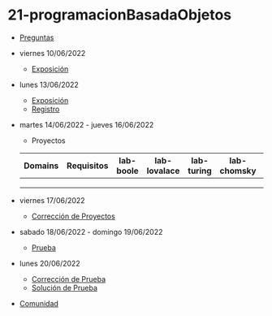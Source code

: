 # 21-programacionBasadaObjetos

- [Preguntas](https://escuela.it/cursos/curso-recurrencia-desarrollo-software/clase/patron)
- viernes 10/06/2022
  - [Exposición](https://escuela.it/cursos/curso-recurrencia-desarrollo-software/clase/patron)
- lunes 13/06/2022
  - [Exposición](https://escuela.it/cursos/curso-recurrencia-desarrollo-software/clase/patron)
  - [Registro](https://forms.gle/pA2QvsW32P4KtTD77)
- martes 14/06/2022 - jueves 16/06/2022
  - Proyectos
  
  |Domains|Requisitos|lab-boole|lab-lovalace|lab-turing|lab-chomsky|lab-bernersLee|
  |-------|----------|---------|------------|----------|-----------|--------------|
  |       |          |         |            |          |           |              |
  |       |          |         |            |          |           |              |
  |       |          |         |            |          |           |              |
- viernes 17/06/2022
  - [Corrección de Proyectos](https://escuela.it/cursos/curso-recurrencia-desarrollo-software/clase/patron)
- sabado 18/06/2022 - domingo 19/06/2022
  - [Prueba](https://forms.gle/hB9UJoN2PYiexctH8)
- lunes 20/06/2022
  - [Corrección de Prueba](https://escuela.it/cursos/curso-recurrencia-desarrollo-software/clase/patron)
  - [Solución de Prueba](https://docs.google.com/spreadsheets/d/1Uwtqa5VdD5wK2X7eLgkS6_th16aPnsW8pa5Ft2TyLPo/edit#gid=0)
- [Comunidad](https://app.slack.com/client/T02S3KYD464/C02TPQGQQ5C)
